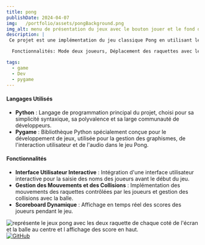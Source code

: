 ```yaml
---
title: pong
publishDate: 2024-04-07 
img:   /portfolio/assets/pongBackground.png
img_alt: menu de présentation du jeux avec le bouton jouer et le fond d'écran.
description: |
 Ce projet est une implémentation du jeu classique Pong en utilisant le langage de programmation Python et la bibliothèque Pygame. Pong est un jeu de tennis de table en 2D où deux joueurs contrôlent des raquettes pour frapper une balle de chaque côté de l'écran.

  Fonctionnalités: Mode deux joueurs, Déplacement des raquettes avec les touches du clavier, Saisie des noms des joueurs avant de commencer le jeu, Affichage des scores en temps réel

tags:
  - game
  - Dev
  - pygame
---
```



#### Langages Utilisés
- **Python** : Langage de programmation principal du projet, choisi pour sa simplicité syntaxique, sa polyvalence et sa large communauté de développeurs.
- **Pygame** : Bibliothèque Python spécialement conçue pour le développement de jeux, utilisée pour la gestion des graphismes, de l'interaction utilisateur et de l'audio dans le jeu Pong.

#### Fonctionnalités 
- **Interface Utilisateur Interactive** : Intégration d'une interface utilisateur interactive pour la saisie des noms des joueurs avant le début du jeu.
- **Gestion des Mouvements et des Collisions** : Implémentation des mouvements des raquettes contrôlées par les joueurs et gestion des collisions avec la balle.
- **Scoreboard Dynamique** : Affichage en temps réel des scores des joueurs pendant le jeu.


 
![représente le jeux pong avec les deux raquette de chaque coté de l'écran et la balle au centre et l affichage des score en haut.](/portfolio/assets/pong.png)
[![GitHub](https://img.shields.io/badge/GitHub-Repository-blue?style=flat&logo=github)]( https://github.com/johanlemanach/pong)
